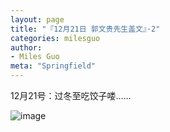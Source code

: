 ```yaml
---
layout: page
title: "『12月21日 郭文贵先生盖文』·2"
categories: milesguo
author:
- Miles Guo
meta: "Springfield"
---
```


12月21号：过冬至吃饺子喽……

![image](../../../../image/milesguo/2020_12_21_Miles_Guo_Getter_2_1.png)


